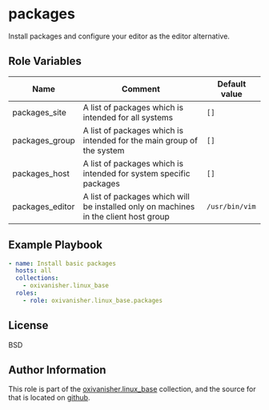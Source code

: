 packages
========

Install packages and configure your editor as the editor alternative.

Role Variables
--------------

| Name            | Comment                              | Default value |
|-----------------|--------------------------------------|---------------|
| packages_site   | A list of packages which is intended for all systems | `[]`          |
| packages_group  | A list of packages which is intended for the main group of the system | `[]`          |
| packages_host   | A list of packages which is intended for system specific packages | `[]`          |
| packages_editor | A list of packages which will be installed only on machines in the client host group | `/usr/bin/vim`          |

Example Playbook
----------------
```yaml
- name: Install basic packages
  hosts: all
  collections:
    - oxivanisher.linux_base
  roles:
    - role: oxivanisher.linux_base.packages
```

License
-------

BSD

Author Information
------------------

This role is part of the [oxivanisher.linux_base](https://galaxy.ansible.com/ui/repo/published/oxivanisher/linux_base/) collection, and the source for that is located on [github](https://github.com/oxivanisher/collection-linux_base).
